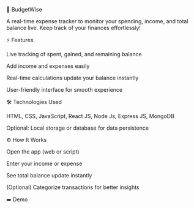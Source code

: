 🏦 BudgetWise

A real-time expense tracker to monitor your spending, income, and total balance live. Keep track of your finances effortlessly!

<!-- You can replace this with a screenshot of your app -->

⚡ Features

Live tracking of spent, gained, and remaining balance

Add income and expenses easily

Real-time calculations update your balance instantly

User-friendly interface for smooth experience

🛠️ Technologies Used

HTML, CSS, JavaScript, React JS, Node Js, Express JS, MongoDB

Optional: Local storage or database for data persistence

⚙️ How It Works

Open the app (web or script)

Enter your income or expense

See total balance update instantly

(Optional) Categorize transactions for better insights

➡️ Demo
